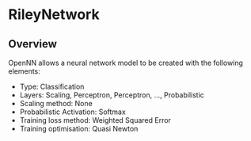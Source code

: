 # RileyNetwork

## Overview
OpenNN allows a neural network model to be created with the following elements:
* Type: Classification
* Layers: Scaling, Perceptron, Perceptron, ..., Probabilistic
* Scaling method: None
* Probabilistic Activation: Softmax
* Training loss method: Weighted Squared Error
* Training optimisation: Quasi Newton
